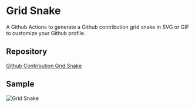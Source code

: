 # Grid Snake

A Github Actions to generate a Github contribution grid snake in SVG or GIF to customize your Github profile.

## Repository

[Github Contribution Grid Snake](https://github.com/Platane/snk)

## Sample

![Grid Snake](https://github.com/GuillaumeFalourd/developers-tips-and-tricks-resources/blob/master/docs/gif/github-contribution-grid-snake.gif)
